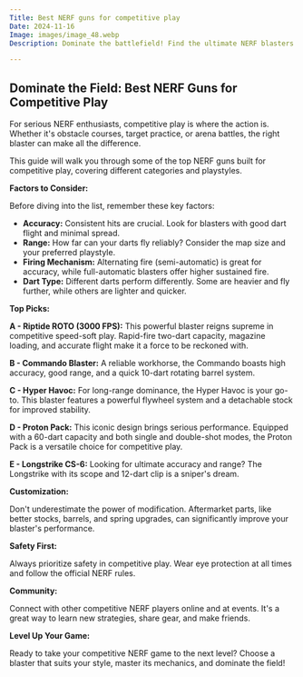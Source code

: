 ```yaml
---
Title: Best NERF guns for competitive play
Date: 2024-11-16
Image: images/image_48.webp
Description: Dominate the battlefield! Find the ultimate NERF blasters for competitive play with our top picks, reviews & buying guide.  #NerfWars #NerfCompetitions  

---
```


##  Dominate the Field:  Best NERF Guns for Competitive Play

For serious NERF enthusiasts, competitive play is where the action is.  Whether it's obstacle courses, target practice, or arena battles, the right blaster can make all the difference. 

This guide will walk you through some of the top NERF guns built for competitive play, covering different categories and playstyles.

**Factors to Consider:**

Before diving into the list, remember these key factors:

* **Accuracy:** Consistent hits are crucial. Look for blasters with good dart flight and minimal spread. 
* **Range:**  How far can your darts fly reliably? Consider the map size and your preferred playstyle.
* **Firing Mechanism:**  Alternating fire (semi-automatic) is great for accuracy, while full-automatic blasters offer higher sustained fire.
* **Dart Type:**  Different darts perform differently. Some are heavier and fly further, while others are lighter and quicker.

**Top Picks:**

**A -  Riptide ROTO (3000 FPS):** This powerful blaster reigns supreme in  competitive speed-soft play. Rapid-fire two-dart capacity, magazine loading, and accurate flight make it a force to be reckoned with.


**B -  Commando Blaster:** A reliable workhorse, the Commando boasts high accuracy, good range, and a quick 10-dart rotating barrel system.

**C -  Hyper Havoc:**  For long-range dominance, the Hyper Havoc is your go-to. This blaster features a powerful flywheel system and a detachable stock for improved stability.

**D -  Proton Pack:** This iconic design brings serious performance. Equipped with a 60-dart capacity and both single and double-shot modes, the Proton Pack is a versatile choice for competitive play.

**E -  Longstrike CS-6:** Looking for ultimate accuracy and range? The Longstrike with its scope and 12-dart clip is a sniper's dream.


**Customization:**

Don't underestimate the power of modification. Aftermarket parts, like better stocks, barrels, and spring upgrades, can significantly improve your blaster's performance.

**Safety First:**

Always prioritize safety in competitive play. Wear eye protection at all times and follow the official NERF rules.

**Community:**

Connect with other competitive NERF players online and at events. It's a great way to learn new strategies, share gear, and make friends.

**Level Up Your Game:**


Ready to take your competitive NERF game to the next level? Choose a blaster that suits your style, master its mechanics, and dominate the field! 


 
